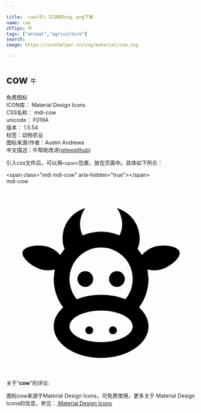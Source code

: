 ```yaml
---

title:  cow(牛) ICON转svg、png下载
name: cow
zhTips: 牛
tags: ["animal","agriculture"]
search: 
image: https://iconhelper.cn/svg/material/cow.svg

---
```


# cow  <small style="font-size: 60%;font-weight: 100">牛</small>


<div class="detail-page">
<p>
<span><span class="badge-success badge">免费图标</span> </span>
<br/>
<span>
ICON库：
<span class="badge-secondary badge">Material Design Icons</span> 
</span>
<br/>
<span>
CSS名称：
<span class="badge-secondary badge">mdi-cow</span> 
</span>
<br/>
<span>
unicode：
<span class="badge-secondary badge">F019A</span> 
<copy-btn content='F019A' btn-title=""></copy-btn>
<copy-btn :content='String.fromCodePoint(parseInt("F019A", 16))' btn-title="复制U"></copy-btn>
</span>
<br/>
<span>
版本：
<span class="badge-secondary badge">1.5.54</span> 
</span><br/><span>标签：<span class="badge-light badge"><router-link to="/tags/animal.html">动物</router-link></span><span class="badge-light badge"><router-link to="/tags/agriculture.html">农业</router-link></span></span>
<br/>
<span>图标来源/作者：<span class="badge-light badge">Austin Andrews</span></span> 
<br/>
<span class="zh-detail">中文描述：<span class="badge-primary badge">牛</span><span class="help-link"><span>帮助改进</span>(<a href="https://gitee.com/liuwave/icon-helper/edit/master/json/material/cow.json" target="_blank" rel="noopener noreferrer">gitee</a><a href="https://github.com/liuwave/icon-helper/edit/master/json/material/cow.json" target="_blank" rel="noopener noreferrer">github</a></span>)</span><br/>
</p>
</div>
<div class="alert alert-dark">
  <i class="mdi mdi-cow mdi-48px"></i>
  <i class="mdi mdi-cow mdi-36px"></i>
  <i class="mdi mdi-cow mdi-24px"></i>
  <i class="mdi mdi-cow mdi-18px"></i>
</div>
<div>
  <p>引入css文件后，可以用<code>&lt;span&gt;</code>包裹，放在页面中。具体如下所示：    
  </p>
  <div class="alert alert-primary" style="font-size: 14px">
    &lt;span class="mdi mdi-cow" aria-hidden="true"&gt;&lt;/span&gt;
    <copy-btn content='<span class="mdi mdi-cow" aria-hidden="true"></span>'></copy-btn>
  </div>
  <div class="alert alert-secondary">
    <i class="mdi mdi-cow"
    style="font-size: 24px"
    aria-hidden="true"></i> mdi-cow
    <copy-btn content="mdi-cow" btn-title="复制图标名称"></copy-btn>
  </div>
</div>
<div id="svg" class="svg-wrap">
<svg xmlns="http://www.w3.org/2000/svg" viewBox="0 0 24 24"><path d="M10.5,18A0.5,0.5 0 0,1 11,18.5A0.5,0.5 0 0,1 10.5,19A0.5,0.5 0 0,1 10,18.5A0.5,0.5 0 0,1 10.5,18M13.5,18A0.5,0.5 0 0,1 14,18.5A0.5,0.5 0 0,1 13.5,19A0.5,0.5 0 0,1 13,18.5A0.5,0.5 0 0,1 13.5,18M10,11A1,1 0 0,1 11,12A1,1 0 0,1 10,13A1,1 0 0,1 9,12A1,1 0 0,1 10,11M14,11A1,1 0 0,1 15,12A1,1 0 0,1 14,13A1,1 0 0,1 13,12A1,1 0 0,1 14,11M18,18C18,20.21 15.31,22 12,22C8.69,22 6,20.21 6,18C6,17.1 6.45,16.27 7.2,15.6C6.45,14.6 6,13.35 6,12L6.12,10.78C5.58,10.93 4.93,10.93 4.4,10.78C3.38,10.5 1.84,9.35 2.07,8.55C2.3,7.75 4.21,7.6 5.23,7.9C5.82,8.07 6.45,8.5 6.82,8.96L7.39,8.15C6.79,7.05 7,4 10,3L9.91,3.14V3.14C9.63,3.58 8.91,4.97 9.67,6.47C10.39,6.17 11.17,6 12,6C12.83,6 13.61,6.17 14.33,6.47C15.09,4.97 14.37,3.58 14.09,3.14L14,3C17,4 17.21,7.05 16.61,8.15L17.18,8.96C17.55,8.5 18.18,8.07 18.77,7.9C19.79,7.6 21.7,7.75 21.93,8.55C22.16,9.35 20.62,10.5 19.6,10.78C19.07,10.93 18.42,10.93 17.88,10.78L18,12C18,13.35 17.55,14.6 16.8,15.6C17.55,16.27 18,17.1 18,18M12,16C9.79,16 8,16.9 8,18C8,19.1 9.79,20 12,20C14.21,20 16,19.1 16,18C16,16.9 14.21,16 12,16M12,14C13.12,14 14.17,14.21 15.07,14.56C15.65,13.87 16,13 16,12A4,4 0 0,0 12,8A4,4 0 0,0 8,12C8,13 8.35,13.87 8.93,14.56C9.83,14.21 10.88,14 12,14M14.09,3.14V3.14Z" /></svg>
</div>
<detail full-name='mdi-cow'></detail>
<div class="icon-detail__container">
<p>关于“<b>cow</b>”的评论:</p>
</div>
<Vssue title="关于“cow”的评论" />    
<div><p>图标cow来源于Material Design Icons，可免费使用，更多关于 Material Design Icons的信息，参见：<a target="_blank" href="https://iconhelper.cn/material.html"> Material Design Icons</a>
</p></div>
